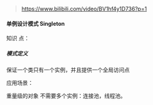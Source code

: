 > https://www.bilibili.com/video/BV1hf4y1D736?p=1



#### 单例设计模式 Singleton 

知识 点：



##### 模式定义

保证一个类只有一个实例，并且提供一个全局访问点

应用场景：

重量级的对象 不需要多个实例：连接池，线程池。